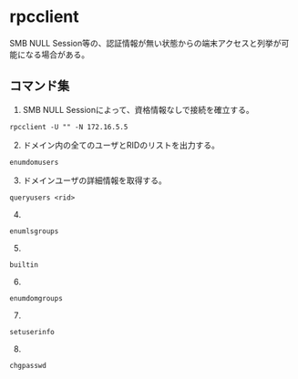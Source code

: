 # rpcclient
SMB NULL Session等の、認証情報が無い状態からの端末アクセスと列挙が可能になる場合がある。  
  
## コマンド集
1. SMB NULL Sessionによって、資格情報なしで接続を確立する。
```
rpcclient -U "" -N 172.16.5.5
```

2. ドメイン内の全てのユーザとRIDのリストを出力する。
```
enumdomusers
```

3. ドメインユーザの詳細情報を取得する。
```
queryusers <rid>
```

4. 
```
enumlsgroups
```

5. 
```
builtin
```

6. 
```
enumdomgroups
```

7. 
```
setuserinfo
```

8. 
```
chgpasswd
```